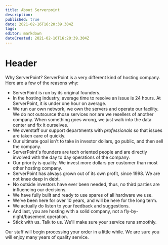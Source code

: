 ```yaml
---
title: About Serverpoint
description: 
published: true
date: 2021-02-16T16:20:39.304Z
tags: 
editor: markdown
dateCreated: 2021-02-16T16:20:39.304Z
---
```


# Header
Why ServerPoint?
ServerPoint is a very different kind of hosting company. Here are a few of the reasons why:

- ServerPoint is run by its original founders.
- In the hosting industry, average time to resolve an issue is 24 hours. At ServerPoint, it is under one hour on average.
- We run our own network, we own the servers and operate our facility. We do not outsource those services nor are we resellers of another company. When something goes wrong, we just walk into the data center and fix it ourselves.
- We overstaff our support departments with *professionals* so that issues are taken care of quickly.
- Our ultimate goal isn't to take in investor dollars, go public, and then sell the company.
- ServerPoint's founders are tech oriented people and are directly involved with the day to day operations of the company.
- Our priority is quality. We invest more dollars per customer than most other hosting company.
- ServerPoint has always grown out of its own profit, since 1998. We are not knee deep in debt.
- No outside investors have ever been needed, thus, no third parties are influencing our decisions.
- We have fully built and ready to use spares of all hardware we use.
- We've been here for over 10 years, and will be here for the long term.
- We actually do listen to your feedback and suggestions.
- And last, you are hosting with a solid company, not a fly-by-night/basement operation.
- Stick with us. Talk to us. We'll make sure your service runs smoothly.

Our staff will begin processing your order in a little while. We are sure you will enjoy many years of quality service.